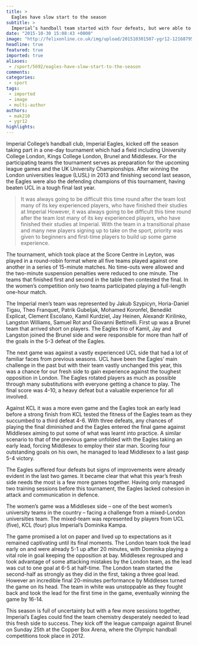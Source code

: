 ```yaml
---
title: >
  Eagles have slow start to the season
subtitle: >
  Imperial’s handball team started with four defeats, but were able to provide beginners with their first experience in the sport
date: "2015-10-30 15:08:43 +0000"
image: "http://felixonline.co.uk/img/upload/201510301507-ygr12-12168795_10204973576569214_583057801_o.jpg"
headline: true
featured: true
imported: true
aliases:
 - /sport/5692/eagles-have-slow-start-to-the-season
comments:
categories:
 - sport
tags:
 - imported
 - image
 - multi-author
authors:
 - mak210
 - ygr12
highlights:
---
```


Imperial College’s handball club, Imperial Eagles, kicked off the season taking part in a one-day tournament which had a field including University College London, Kings College London, Brunel and Middlesex. For the participating teams the tournament serves as preparation for the upcoming league games and the UK University Championships. After winning the London universities league (LUSL) in 2013 and finishing second last season, the Eagles were also the defending champions of this tournament, having beaten UCL in a tough final last year.
> It was always going to be difficult this time round after the team lost many of its key experienced players, who have finished their studies at Imperial
However, it was always going to be difficult this time round after the team lost many of its key experienced players, who have finished their studies at Imperial. With the team in a transitional phase and many new players signing up to take on the sport, priority was given to beginners and first-time players to build up some game experience.

The tournament, which took place at the Score Centre in Leyton, was played in a round-robin format where all five teams played against one another in a series of 15-minute matches. No time-outs were allowed and the two-minute suspension penalties were reduced to one minute. The teams that finished first and second in the table then contested the final. In the women’s competition only two teams participated playing a full-length one-hour match.

The Imperial men’s team was represented by Jakub Szypicyn, Horia-Daniel Tigau, Theo Franquet, Patrik Gubeljak, Mohamed Koronfel, Benedikt Explicat, Clement Escolano, Kamil Kurdziel, Jay Heinen, Alexandr Kirilinko, Langston Williams, Samuel Rot and Giovanni Bettinelli. First up was a Brunel team that arrived short on players. The Eagles trio of Kamil, Jay and Langston joined the Brunel side and were responsible for more than half of the goals in the 5-3 defeat of the Eagles.

The next game was against a vastly experienced UCL side that had a lot of familiar faces from previous seasons. UCL have been the Eagles’ main challenge in the past but with their team vastly unchanged this year, this was a chance for our fresh side to gain experience against the toughest opposition in London. The Eagles rotated players as much as possible through many substitutions with everyone getting a chance to play. The final score was 4-10, a heavy defeat but a valuable experience for all involved.

Against KCL it was a more even game and the Eagles took an early lead before a strong finish from KCL tested the fitness of the Eagles team as they succumbed to a third defeat 4-6. With three defeats, any chances of playing the final diminished and the Eagles entered the final game against Middlesex aiming to put some of what was learnt into practice. A similar scenario to that of the previous game unfolded with the Eagles taking an early lead, forcing Middlesex to employ their star man. Scoring four outstanding goals on his own, he managed to lead Middlesex to a last gasp 5-4 victory.

The Eagles suffered four defeats but signs of improvements were already evident in the last two games. It became clear that what this year’s fresh side needs the most is a few more games together. Having only managed two training sessions before this tournament, the Eagles lacked cohesion in attack and communication in defence.

The women’s game was a Middlesex side – one of the best women’s university teams in the country – facing a challenge from a mixed-London universities team. The mixed-team was represented by players from UCL (five), KCL (four) plus Imperial’s Dominika Kampa.

The game promised a lot on paper and lived up to expectations as it remained captivating until its final moments. The London team took the lead early on and were already 5-1 up after 20 minutes, with Dominika playing a vital role in goal keeping the opposition at bay. Middlesex regrouped and took advantage of some attacking mistakes by the London team, as the lead was cut to one goal at 6-5 at half-time. The London team started the second-half as strongly as they did in the first, taking a three goal lead. However an incredible final 20-minutes performance by Middlesex turned the game on its head. The team in white was unstoppable as they fought back and took the lead for the first time in the game, eventually winning the game by 16-14.

This season is full of uncertainty but with a few more sessions together, Imperial’s Eagles could find the team chemistry desperately needed to lead this fresh side to success. They kick off the league campaign against Brunel on Sunday 25th at the Copper Box Arena, where the Olympic handball competitions took place in 2012.
